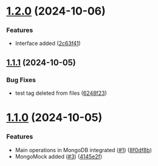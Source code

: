 # [1.2.0](https://github.com/cristianat98/DBClientGo/compare/v1.1.1...v1.2.0) (2024-10-06)


### Features

* Interface added ([2c63f41](https://github.com/cristianat98/DBClientGo/commit/2c63f411b56a22755d8147f2c8ee531efeb642fd))

## [1.1.1](https://github.com/cristianat98/DBClientGo/compare/v1.1.0...v1.1.1) (2024-10-05)


### Bug Fixes

* test tag deleted from files ([6248f23](https://github.com/cristianat98/DBClientGo/commit/6248f236774a95a1a61e057674c2588b9676da99))

# [1.1.0](https://github.com/cristianat98/DBClientGo/compare/v1.0.0...v1.1.0) (2024-10-05)


### Features

* Main operations in MongoDB integrated ([#1](https://github.com/cristianat98/DBClientGo/issues/1)) ([8f0df8b](https://github.com/cristianat98/DBClientGo/commit/8f0df8b1687d375bdec7a9923c0f7800e3bee0b3))
* MongoMock added ([#3](https://github.com/cristianat98/DBClientGo/issues/3)) ([4145e2f](https://github.com/cristianat98/DBClientGo/commit/4145e2fe1e6f674d68c76c6b598a965af7ed32af))
